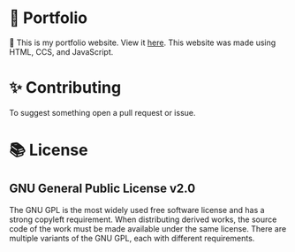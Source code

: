 # 💼 Portfolio 
👋
 This is my portfolio website. View it [here](https://siddharthduggal.com). This website was made using HTML, CCS, and JavaScript.

# ✨ Contributing
To suggest something open a pull request or issue.

# 📚 License 
## GNU General Public License v2.0
The GNU GPL is the most widely used free software license and has a strong copyleft requirement. When distributing derived works, the source code of the work must be made available under the same license. There are multiple variants of the GNU GPL, each with different requirements.
<br>
